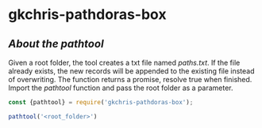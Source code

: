 # **gkchris-pathdoras-box**

## ***About the pathtool***

Given a root folder, the tool creates a txt file named *paths.txt*. If the file already exists, the new records will be appended to the existing file instead of overwriting.
The function returns a promise, resolve true when finished.
Import the *pathtool* function and pass the root folder as a parameter.

```Javascript
const {pathtool} = require('gkchris-pathdoras-box');

pathtool('<root_folder>')
```
